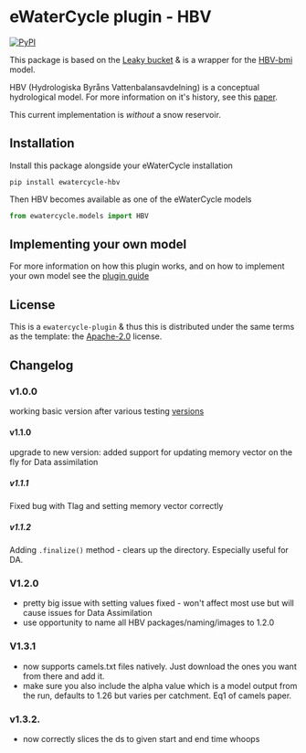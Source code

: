 # eWaterCycle plugin - HBV

[![PyPI](https://img.shields.io/pypi/v/ewatercycle-HBV)](https://pypi.org/project/ewatercycle-HBV/)

This package is based on the [Leaky bucket](https://github.com/eWaterCycle/ewatercycle-leakybucket/tree/main) & is a wrapper for the [HBV-bmi](https://github.com/Daafip/HBV-bmi) model. 

HBV (Hydrologiska Byråns Vattenbalansavdelning) is a conceptual hydrological model. For more information on it's history, see this [paper](https://hess.copernicus.org/articles/26/1371/2022/).

This current implementation is _without_ a snow reservoir. 

## Installation
Install this package alongside your eWaterCycle installation

```console
pip install ewatercycle-hbv
```

Then HBV becomes available as one of the eWaterCycle models

```python
from ewatercycle.models import HBV
```

## Implementing your own model

For more information on how this plugin works, and on how to implement your own model see the [plugin guide](https://github.com/eWaterCycle/ewatercycle-leakybucket/blob/main/plugin_guide.md)

## License

This is a `ewatercycle-plugin` & thus this is distributed under the same terms as the template: the [Apache-2.0](https://spdx.org/licenses/Apache-2.0.html) license.

## Changelog

### v1.0.0
working basic version after various testing [versions](https://test.pypi.org/project/ewatercycle-HBV/)
#### v1.1.0
upgrade to new version: added support for updating memory vector on the fly for Data assimilation
##### v1.1.1
Fixed bug with Tlag and setting memory vector correctly 
##### v1.1.2
Adding `.finalize()` method - clears up the directory. Especially useful for DA. 
### V1.2.0
- pretty big issue with setting values fixed - won't affect most use but will cause issues for Data Assimilation
- use opportunity to name all HBV packages/naming/images to 1.2.0 
### V1.3.1
- now supports camels.txt files natively. Just download the ones you want from there and add it. 
- make sure you also include the alpha value which is a model output from the run, defaults to 1.26 but varies per catchment. Eq1 of camels paper.
### v1.3.2.
- now correctly slices the ds to given start and end time whoops